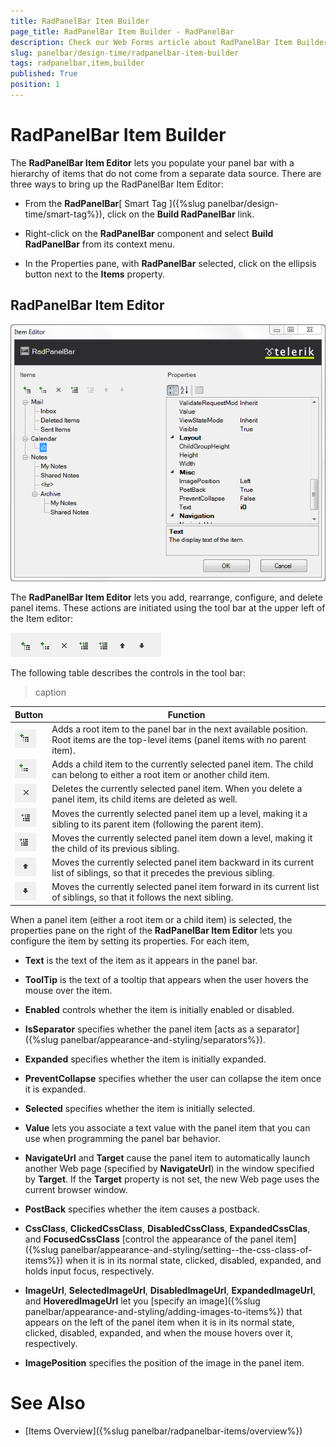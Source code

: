 ```yaml
---
title: RadPanelBar Item Builder
page_title: RadPanelBar Item Builder - RadPanelBar
description: Check our Web Forms article about RadPanelBar Item Builder.
slug: panelbar/design-time/radpanelbar-item-builder
tags: radpanelbar,item,builder
published: True
position: 1
---
```


# RadPanelBar Item Builder



The **RadPanelBar Item Editor** lets you populate your panel bar with a hierarchy of items that do not come from a separate data source. There are three ways to bring up the RadPanelBar Item Editor:

* From the **RadPanelBar**[ Smart Tag ]({%slug panelbar/design-time/smart-tag%}), click on the **Build RadPanelBar** link.

* Right-click on the **RadPanelBar** component and select **Build RadPanelBar** from its context menu.

* In the Properties pane, with **RadPanelBar** selected, click on the ellipsis button next to the **Items** property.

## RadPanelBar Item Editor

![panelbar itemeditorthreelevels](images/panelbar_itemeditorthreelevels.png)

The **RadPanelBar Item Editor** lets you add, rearrange, configure, and delete panel items. These actions are initiated using the tool bar at the upper left of the Item editor:

![Item Builder](images/panelbar_itembuildertoolbar.png)

The following table describes the controls in the tool bar:


>caption  

|  **Button**  |  **Function**  |
| ------ | ------ |
|![Panelbar Add Root Item](images/panelbar_addrootitem.png)|Adds a root item to the panel bar in the next available position. Root items are the top-level items (panel items with no parent item).|
|![Add Child Item](images/panelbar_addchilditem.png)|Adds a child item to the currently selected panel item. The child can belong to either a root item or another child item.|
|![Delete Item](images/panelbar_deleteitem.png)|Deletes the currently selected panel item. When you delete a panel item, its child items are deleted as well.|
|![Make Sibling To Parent](images/panelbar_makesiblingtoparent.png)|Moves the currently selected panel item up a level, making it a sibling to its parent item (following the parent item).|
|![Make Child Of Preceding Sibling](images/panelbar_makechildofprecedingsibling.png)|Moves the currently selected panel item down a level, making it the child of its previous sibling.|
|![Move Before Sibling](images/panelbar_movebeforesibling.png)|Moves the currently selected panel item backward in its current list of siblings, so that it precedes the previous sibling.|
|![Move After Sibling](images/panelbar_moveaftersibling.png)|Moves the currently selected panel item forward in its current list of siblings, so that it follows the next sibling.|

When a panel item (either a root item or a child item) is selected, the properties pane on the right of the **RadPanelBar Item Editor** lets you configure the item by setting its properties. For each item,

* **Text** is the text of the item as it appears in the panel bar.

* **ToolTip** is the text of a tooltip that appears when the user hovers the mouse over the item.

* **Enabled** controls whether the item is initially enabled or disabled.

* **IsSeparator** specifies whether the panel item [acts as a separator]({%slug panelbar/appearance-and-styling/separators%}).

* **Expanded** specifies whether the item is initially expanded.

* **PreventCollapse** specifies whether the user can collapse the item once it is expanded.

* **Selected** specifies whether the item is initially selected.

* **Value** lets you associate a text value with the panel item that you can use when programming the panel bar behavior.

* **NavigateUrl** and **Target** cause the panel item to automatically launch another Web page (specified by **NavigateUrl**) in the window specified by **Target**. If the **Target** property is not set, the new Web page uses the current browser window.

* **PostBack** specifies whether the item causes a postback.

* **CssClass**, **ClickedCssClass**, **DisabledCssClass**, **ExpandedCssClas**, and **FocusedCssClass** [control the appearance of the panel item]({%slug panelbar/appearance-and-styling/setting--the-css-class-of-items%}) when it is in its normal state, clicked, disabled, expanded, and holds input focus, respectively.

* **ImageUrl**, **SelectedImageUrl**, **DisabledImageUrl**, **ExpandedImageUrl**, and **HoveredImageUrl** let you [specify an image]({%slug panelbar/appearance-and-styling/adding-images-to-items%}) that appears on the left of the panel item when it is in its normal state, clicked, disabled, expanded, and when the mouse hovers over it, respectively.

* **ImagePosition** specifies the position of the image in the panel item.

# See Also

 * [Items Overview]({%slug panelbar/radpanelbar-items/overview%})
